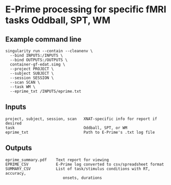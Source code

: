 # E-Prime processing for specific fMRI tasks Oddball, SPT, WM

## Example command line
```
singularity run --contain --cleanenv \
  --bind INPUTS:/INPUTS \
  --bind OUTPUTS:/OUTPUTS \
  container-gf-edat.simg \
  --project PROJECT \
  --subject SUBJECT \
  --session SESSION \
  --scan SCAN \
  --task WM \
  --eprime_txt /INPUTS/eprime.txt
```

## Inputs
```
project, subject, session, scan   XNAT-specific info for report if desired
task                              Oddball, SPT, or WM
eprime_txt                        Path to E-Prime's .txt log file
```

## Outputs
```
eprime_summary.pdf    Text report for viewing
EPRIME_CSV            E-Prime log converted to csv/spreadsheet format
SUMMARY_CSV           List of task/stimulus conditions with RT, accuracy,
                         onsets, durations
```

